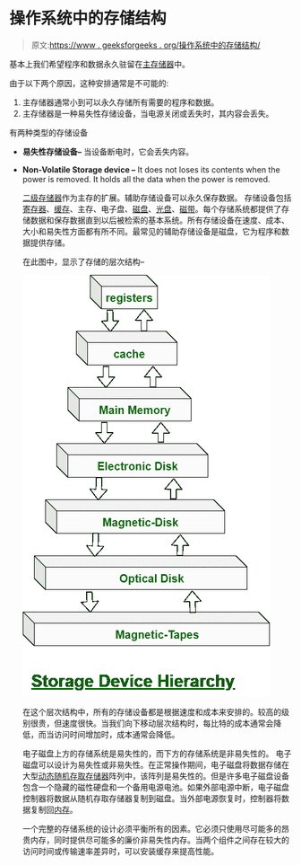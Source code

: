 # 操作系统中的存储结构

> 原文:[https://www . geeksforgeeks . org/操作系统中的存储结构/](https://www.geeksforgeeks.org/storage-structure-in-operating-systems/)

基本上我们希望程序和数据永久驻留在[主存储器](https://www.geeksforgeeks.org/levels-of-memory-in-operating-system/)中。

由于以下两个原因，这种安排通常是不可能的:

1.  主存储器通常小到可以永久存储所有需要的程序和数据。
2.  主存储器是一种易失性存储设备，当电源关闭或丢失时，其内容会丢失。

有两种类型的存储设备

*   **易失性存储设备–**
    当设备断电时，它会丢失内容。

*   **Non-Volatile Storage device –**
    It does not loses its contents when the power is removed. It holds all the data when the power is removed.

    [二级存储器](https://www.geeksforgeeks.org/introduction-of-secondary-memory/)作为主存的扩展。辅助存储设备可以永久保存数据。
    存储设备包括[寄存器](https://www.geeksforgeeks.org/different-classes-of-cpu-registers/)、[缓存](https://www.geeksforgeeks.org/cache-memory-in-computer-organization/)、主存、电子盘、[磁盘](https://www.geeksforgeeks.org/differences-between-magnetic-tape-and-magnetic-disk/)、[光盘](https://www.geeksforgeeks.org/difference-between-magnetic-disk-and-optical-disk/)、[磁带](https://www.geeksforgeeks.org/magnetic-tape-memory/)。每个存储系统都提供了存储数据和保存数据直到以后被检索的基本系统。所有存储设备在速度、成本、大小和易失性方面都有所不同。最常见的辅助存储设备是磁盘，它为程序和数据提供存储。

    在此图中，显示了存储的层次结构–

    ![](img/64eed00f29aa06646b3ad35127d1e500.png)

    在这个层次结构中，所有的存储设备都是根据速度和成本来安排的。较高的级别很贵，但速度很快。当我们向下移动层次结构时，每比特的成本通常会降低，而当访问时间增加时，成本通常会降低。

    电子磁盘上方的存储系统是易失性的，而下方的存储系统是非易失性的。
    电子磁盘可以设计为易失性或非易失性。在正常操作期间，电子磁盘将数据存储在大型[动态随机存取存储器](https://www.geeksforgeeks.org/difference-between-sram-and-dram/)阵列中，该阵列是易失性的。但是许多电子磁盘设备包含一个隐藏的磁性硬盘和一个备用电源电池。如果外部电源中断，电子磁盘控制器将数据从随机存取存储器复制到磁盘。当外部电源恢复时，控制器将数据复制回[内存](https://www.geeksforgeeks.org/different-types-ram-random-access-memory/)。

    一个完整的存储系统的设计必须平衡所有的因素。它必须只使用尽可能多的昂贵内存，同时提供尽可能多的廉价非易失性内存。当两个组件之间存在较大的访问时间或传输速率差异时，可以安装缓存来提高性能。